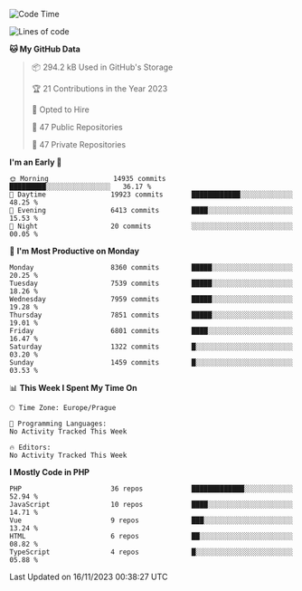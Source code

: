 <!--START_SECTION:waka-->
![Code Time](http://img.shields.io/badge/Code%20Time-1%2C583%20hrs%2058%20mins-blue)

![Lines of code](https://img.shields.io/badge/From%20Hello%20World%20I%27ve%20Written-13.3%20million%20lines%20of%20code-blue)

**🐱 My GitHub Data** 

> 📦 294.2 kB Used in GitHub's Storage 
 > 
> 🏆 21 Contributions in the Year 2023
 > 
> 💼 Opted to Hire
 > 
> 📜 47 Public Repositories 
 > 
> 🔑 47 Private Repositories 
 > 
**I'm an Early 🐤** 

```text
🌞 Morning                14935 commits       █████████░░░░░░░░░░░░░░░░   36.17 % 
🌆 Daytime                19923 commits       ████████████░░░░░░░░░░░░░   48.25 % 
🌃 Evening                6413 commits        ████░░░░░░░░░░░░░░░░░░░░░   15.53 % 
🌙 Night                  20 commits          ░░░░░░░░░░░░░░░░░░░░░░░░░   00.05 % 
```
📅 **I'm Most Productive on Monday** 

```text
Monday                   8360 commits        █████░░░░░░░░░░░░░░░░░░░░   20.25 % 
Tuesday                  7539 commits        █████░░░░░░░░░░░░░░░░░░░░   18.26 % 
Wednesday                7959 commits        █████░░░░░░░░░░░░░░░░░░░░   19.28 % 
Thursday                 7851 commits        █████░░░░░░░░░░░░░░░░░░░░   19.01 % 
Friday                   6801 commits        ████░░░░░░░░░░░░░░░░░░░░░   16.47 % 
Saturday                 1322 commits        █░░░░░░░░░░░░░░░░░░░░░░░░   03.20 % 
Sunday                   1459 commits        █░░░░░░░░░░░░░░░░░░░░░░░░   03.53 % 
```


📊 **This Week I Spent My Time On** 

```text
🕑︎ Time Zone: Europe/Prague

💬 Programming Languages: 
No Activity Tracked This Week

🔥 Editors: 
No Activity Tracked This Week
```

**I Mostly Code in PHP** 

```text
PHP                      36 repos            █████████████░░░░░░░░░░░░   52.94 % 
JavaScript               10 repos            ████░░░░░░░░░░░░░░░░░░░░░   14.71 % 
Vue                      9 repos             ███░░░░░░░░░░░░░░░░░░░░░░   13.24 % 
HTML                     6 repos             ██░░░░░░░░░░░░░░░░░░░░░░░   08.82 % 
TypeScript               4 repos             █░░░░░░░░░░░░░░░░░░░░░░░░   05.88 % 
```




 Last Updated on 16/11/2023 00:38:27 UTC
<!--END_SECTION:waka-->
<!--
**AlexKratky/AlexKratky** is a ✨ _special_ ✨ repository because its `README.md` (this file) appears on your GitHub profile.

Here are some ideas to get you started:

- 🔭 I’m currently working on ...
- 🌱 I’m currently learning ...
- 👯 I’m looking to collaborate on ...
- 🤔 I’m looking for help with ...
- 💬 Ask me about ...
- 📫 How to reach me: ...
- 😄 Pronouns: ...
- ⚡ Fun fact: ...
-->

